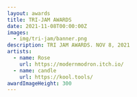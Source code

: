 ```yaml
---
layout: awards
title: TRI-JAM AWARDS
date: 2021-11-08T00:00:00Z
images:
  - img/tri-jam/banner.png
description: TRI JAM AWARDS. NOV 8, 2021
artists:
  - name: Rose
    url: https://modernmodron.itch.io/
  - name: candle
    url: https://kool.tools/
awardImageHeight: 300
---
```

